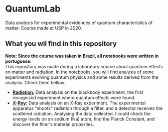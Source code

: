 # QuantumLab
 Data analysis for experimental evidences of quantum characteristics of matter. Course made at USP in 2020.
 
## What you wil find in this repository
**Note: Since the course was taken in Brazil, all notebooks were written in portuguese.** <br>
This repository was made during a laboratory course about quantum effects on matter and radiation. In the notebooks, you will find analysis of some experiments evolving quantum physics and some results derived from the analysis. Check them bellow: <br>

<ul>
<li><b><a href="https://github.com/leonardovaladao/QuantumLab/blob/master/1.Radiacao/An%C3%A1lise.ipynb">Radiation:</a></b> Data analysis on the blackbody experiment, the first recognized experiment where quantum effects were found. </li>
<li><b><a href="https://github.com/leonardovaladao/QuantumLab/blob/master/3.%20RaioX/An%C3%A1lise.ipynb">X-Ray:</a></b> Data analysis on an X-Ray experiment. The experimental apparatus "shoots" radiation through a filter, and a detector receives the scattered radiation. Analysing the data collected, I could check the energy levels on an sodium (Na) atom, find the Planck Constant, and discover the filter's material properties.</li>
</ul>
